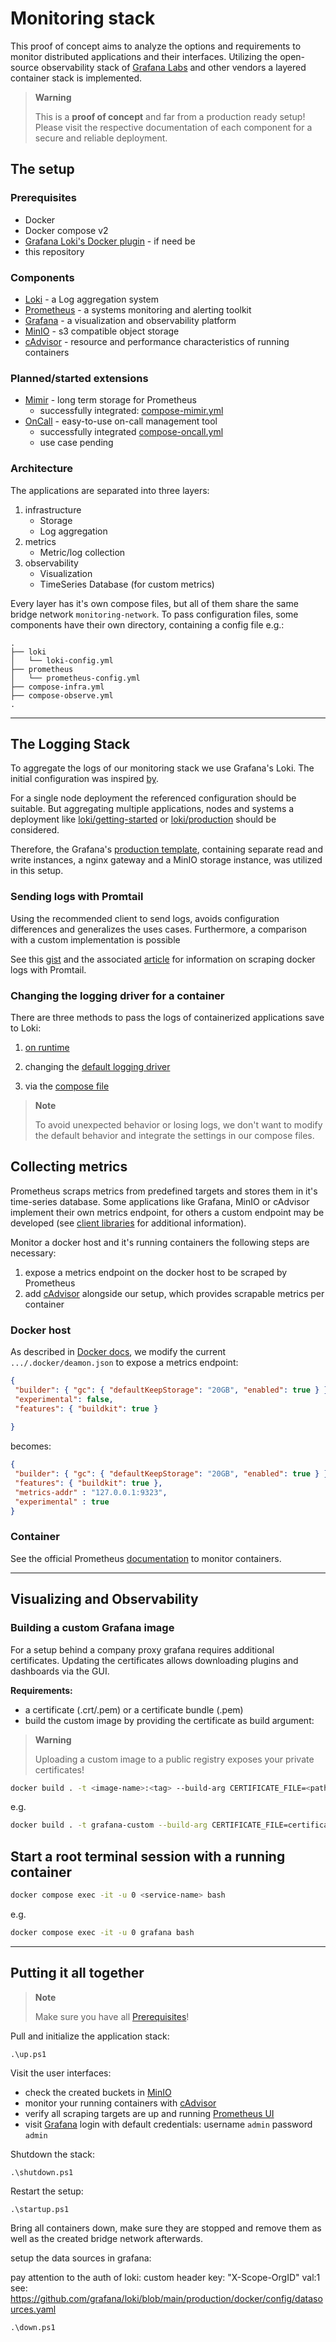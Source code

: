 # Monitoring stack

This proof of concept aims to analyze the options and requirements to monitor distributed applications and their interfaces. Utilizing the open-source observability stack of [Grafana Labs](https://grafana.com/) and other vendors a layered container stack is implemented.

> **Warning**
>
> This is a **proof of concept** and far from a production ready setup! Please visit the respective documentation of each component for a secure and reliable deployment.

## The setup

### Prerequisites

- Docker
- Docker compose v2
- [Grafana Loki's Docker plugin](https://grafana.com/docs/loki/latest/clients/docker-driver/#docker-driver-client) - if need be
- this repository

### Components

- [Loki](https://grafana.com/oss/loki/) - a Log aggregation system
- [Prometheus](https://prometheus.io) - a systems monitoring and alerting toolkit
- [Grafana](https://grafana.com/grafana/) - a visualization and observability platform
- [MinIO](https://min.io/) - s3 compatible object storage
- [cAdvisor](https://github.com/google/cadvisor) - resource and performance characteristics of running containers

### Planned/started extensions

- [Mimir](https://grafana.com/oss/mimir/) - long term storage for Prometheus
  - successfully integrated: [compose-mimir.yml](./compose-mimir.yml)
- [OnCall](https://grafana.com/oss/oncall/) - easy-to-use on-call management tool
  - successfully integrated [compose-oncall.yml](./compose-mimir.yml)
  - use case pending

### Architecture

The applications are separated into three layers:

1. infrastructure
    - Storage
    - Log aggregation
2. metrics
    - Metric/log collection
3. observability
    - Visualization
    - TimeSeries Database (for custom metrics)

Every layer has it's own compose files, but all of them share the same bridge network `monitoring-network`. To pass configuration files, some components have their own directory, containing a config file e.g.:

```tree
.
├── loki
│   └── loki-config.yml
├── prometheus
│   └── prometheus-config.yml
├── compose-infra.yml
├── compose-observe.yml
.
```

---

## The Logging Stack

To aggregate the logs of our monitoring stack we use Grafana's Loki. The initial configuration was inspired [by](https://docs.technotim.live/posts/grafana-loki/).

For a single node deployment the referenced configuration should be suitable. But aggregating multiple applications, nodes and systems a deployment like [loki/getting-started](https://github.com/grafana/loki/tree/main/examples/getting-started) or [loki/production](https://github.com/grafana/loki/tree/main/production) should be considered.

Therefore, the Grafana's [production template](), containing separate read and write instances, a nginx gateway and a MinIO storage instance, was utilized in this setup.

### Sending logs with Promtail

Using the recommended client to send logs, avoids configuration differences and generalizes the uses cases. Furthermore, a comparison with a custom implementation is possible 

See this [gist](https://gist.github.com/ruanbekker/c6fa9bc6882e6f324b4319c5e3622460) and the associated [article](https://ruanbekker.medium.com/logging-with-docker-promtail-and-grafana-loki-d920fd790ca8) for information on scraping docker logs with Promtail.

### Changing the logging driver for a container

There are three methods to pass the logs of containerized applications save to Loki:

1. [on runtime](https://grafana.com/docs/loki/latest/clients/docker-driver/configuration/#change-the-default-logging-driver)

2. changing the [default logging driver](https://grafana.com/docs/loki/latest/clients/docker-driver/configuration/#change-the-default-logging-driver)

3. via the [compose file](https://grafana.com/docs/loki/latest/clients/docker-driver/configuration/#configure-the-logging-driver-for-a-swarm-service-or-compose)

>**Note**
>
>To avoid unexpected behavior or losing logs, we don't want to modify the default behavior and integrate the settings in our compose files.

## Collecting metrics

Prometheus scraps metrics from predefined targets and stores them in it's time-series database. Some applications like Grafana, MinIO or cAdvisor implement their own metrics endpoint, for others a custom endpoint may be developed (see [client libraries](https://prometheus.io/docs/instrumenting/clientlibs/) for additional information).

Monitor a docker host and it's running containers the following steps are necessary:

1. expose a metrics endpoint on the docker host to be scraped by Prometheus
2. add [cAdvisor](https://github.com/google/cadvisor) alongside our setup, which provides scrapable metrics per container

### Docker host

As described in [Docker docs](https://docs.docker.com/config/daemon/prometheus/), we modify the current ``.../.docker/deamon.json`` to expose a metrics endpoint:

```json
{
 "builder": { "gc": { "defaultKeepStorage": "20GB", "enabled": true } },
 "experimental": false,
 "features": { "buildkit": true }
 
}
```

becomes:

```json
{
 "builder": { "gc": { "defaultKeepStorage": "20GB", "enabled": true } },
 "features": { "buildkit": true },
 "metrics-addr" : "127.0.0.1:9323",
 "experimental" : true
}

```

### Container

See the official Prometheus [documentation](https://prometheus.io/docs/guides/cadvisor/) to monitor containers.

---

## Visualizing and Observability

### Building a custom Grafana image

For a setup behind a company proxy grafana requires additional certificates. Updating the certificates allows downloading plugins and dashboards via the GUI.

**Requirements:**

- a certificate (.crt/.pem)  or a certificate bundle (.pem)
- build the custom image by providing the certificate as build argument:

> **Warning**
>
> Uploading a custom image to a public registry exposes your private certificates!

```bash
docker build . -t <image-name>:<tag> --build-arg CERTIFICATE_FILE=<path-to-certificate>
```

e.g.

```bash
docker build . -t grafana-custom --build-arg CERTIFICATE_FILE=certificate-bundle.pem
```

## Start a root terminal session with a running container

```bash
docker compose exec -it -u 0 <service-name> bash
```

e.g.

```bash
docker compose exec -it -u 0 grafana bash
```

---

## Putting it all together

>**Note**
>
> Make sure you have all [Prerequisites](#Prerequisites)!

Pull and initialize the application stack:

```
.\up.ps1
```

Visit the user interfaces:

- check the created buckets in [MinIO](http://localhost:9006)
- monitor your running containers with [cAdvisor](http://localhost:8081)
- verify all scraping targets are up and running [Prometheus UI](http://localhost:9090/targets)
- visit [Grafana](http://localhost:3000) login with default credentials: username ``admin`` password ``admin``



Shutdown the stack:

```
.\shutdown.ps1
```

Restart the setup:

```
.\startup.ps1
```

Bring all containers down, make sure they are stopped and remove them  as well as the created bridge network afterwards.


setup the data sources in grafana:

pay attention to the auth of loki:
custom header key: "X-Scope-OrgID" val:1  see: https://github.com/grafana/loki/blob/main/production/docker/config/datasources.yaml

```
.\down.ps1
```
